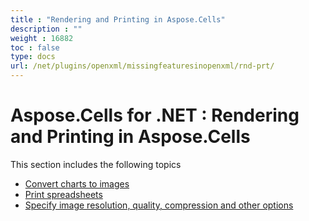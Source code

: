 ```yaml
---
title : "Rendering and Printing in Aspose.Cells" 
description : "" 
weight : 16882 
toc : false
type: docs
url: /net/plugins/openxml/missingfeaturesinopenxml/rnd-prt/
---
```


# Aspose.Cells for .NET : Rendering and Printing in Aspose.Cells


This section includes the following topics

*   [Convert charts to images](https://docs2.aspose.com/cells/net/plugins/openxml/missingfeaturesinopenxml/rnd-prt/convert+charts+to+images)
*   [Print spreadsheets](https://docs2.aspose.com/cells/net/plugins/openxml/missingfeaturesinopenxml/rnd-prt/print+spreadsheets)
*   [Specify image resolution, quality, compression and other options](https://docs2.aspose.com/cells/net/plugins/openxml/missingfeaturesinopenxml/rnd-prt/specify+image+resolution+quality+compression+and+other+options)


